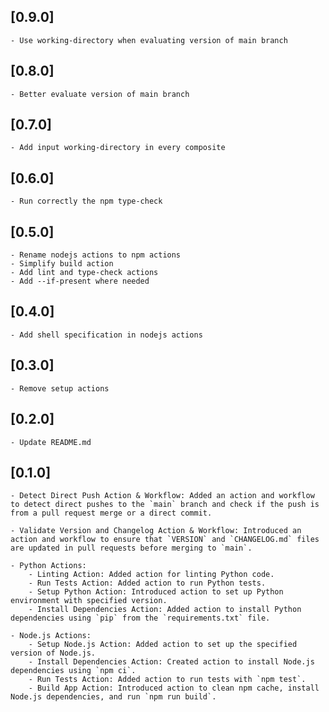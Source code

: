 ## [0.9.0]
    - Use working-directory when evaluating version of main branch

## [0.8.0]
    - Better evaluate version of main branch

## [0.7.0]
    - Add input working-directory in every composite

## [0.6.0]
    - Run correctly the npm type-check

## [0.5.0]
    - Rename nodejs actions to npm actions
    - Simplify build action
    - Add lint and type-check actions
    - Add --if-present where needed

## [0.4.0]
    - Add shell specification in nodejs actions

## [0.3.0]
    - Remove setup actions

## [0.2.0]
    - Update README.md
    
## [0.1.0]
    - Detect Direct Push Action & Workflow: Added an action and workflow to detect direct pushes to the `main` branch and check if the push is from a pull request merge or a direct commit.
  
    - Validate Version and Changelog Action & Workflow: Introduced an action and workflow to ensure that `VERSION` and `CHANGELOG.md` files are updated in pull requests before merging to `main`.

    - Python Actions:
        - Linting Action: Added action for linting Python code.
        - Run Tests Action: Added action to run Python tests.
        - Setup Python Action: Introduced action to set up Python environment with specified version.
        - Install Dependencies Action: Added action to install Python dependencies using `pip` from the `requirements.txt` file.

    - Node.js Actions:
        - Setup Node.js Action: Added action to set up the specified version of Node.js.
        - Install Dependencies Action: Created action to install Node.js dependencies using `npm ci`.
        - Run Tests Action: Added action to run tests with `npm test`.
        - Build App Action: Introduced action to clean npm cache, install Node.js dependencies, and run `npm run build`.
